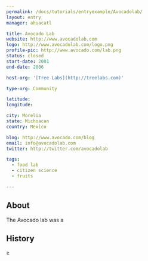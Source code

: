 ```yaml
---
permalink: /docs/tutorials/entryexample/Avocadolab/
layout: entry
manager: ahuacatl

title: Avocado Lab
website: http://www.avocadolab.com
logo: http://www.avocadolab.com/logo.png
profile-pic: http://www.avocado.com/lab.png
status: closed
start-date: 2001
end-date: 2006

host-org: '[Tree Labs](http://treelabs.com)'

type-org: Community

latitude:
longitude:

city: Morelia
state: Michoacan
country: Mexico

blog: http://www.avocado.com/blog
email: info@avocadolab.com
twitter: http://twitter.com/avocadolab

tags:
  - food lab
  - citizen science
  - fruits

---
```


## About
The Avocado lab was a

## History
≥
